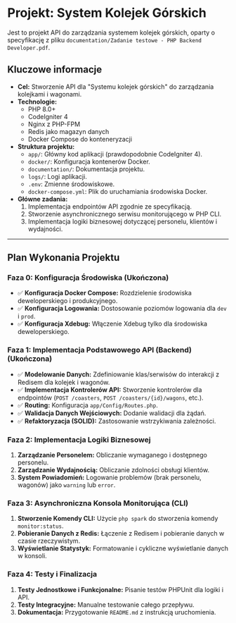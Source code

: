 # Projekt: System Kolejek Górskich

Jest to projekt API do zarządzania systemem kolejek górskich, oparty o specyfikację z pliku `documentation/Zadanie testowe - PHP Backend Developer.pdf`.

## Kluczowe informacje

*   **Cel:** Stworzenie API dla "Systemu kolejek górskich" do zarządzania kolejkami i wagonami.
*   **Technologie:**
    *   PHP 8.0+
    *   CodeIgniter 4
    *   Nginx z PHP-FPM
    *   Redis jako magazyn danych
    *   Docker Compose do konteneryzacji
*   **Struktura projektu:**
    *   `app/`: Główny kod aplikacji (prawdopodobnie CodeIgniter 4).
    *   `docker/`: Konfiguracja kontenerów Docker.
    *   `documentation/`: Dokumentacja projektu.
    *   `logs/`: Logi aplikacji.
    *   `.env`: Zmienne środowiskowe.
    *   `docker-compose.yml`: Plik do uruchamiania środowiska Docker.
*   **Główne zadania:**
    1.  Implementacja endpointów API zgodnie ze specyfikacją.
    2.  Stworzenie asynchronicznego serwisu monitorującego w PHP CLI.
    3.  Implementacja logiki biznesowej dotyczącej personelu, klientów i wydajności.

---

## Plan Wykonania Projektu

### Faza 0: Konfiguracja Środowiska (Ukończona)
- ✅ **Konfiguracja Docker Compose:** Rozdzielenie środowiska deweloperskiego i produkcyjnego.
- ✅ **Konfiguracja Logowania:** Dostosowanie poziomów logowania dla `dev` i `prod`.
- ✅ **Konfiguracja Xdebug:** Włączenie Xdebug tylko dla środowiska deweloperskiego.

### Faza 1: Implementacja Podstawowego API (Backend) (Ukończona)
- ✅ **Modelowanie Danych:** Zdefiniowanie klas/serwisów do interakcji z Redisem dla kolejek i wagonów.
- ✅ **Implementacja Kontrolerów API:** Stworzenie kontrolerów dla endpointów (`POST /coasters`, `POST /coasters/{id}/wagons`, etc.).
- ✅ **Routing:** Konfiguracja `app/Config/Routes.php`.
- ✅ **Walidacja Danych Wejściowych:** Dodanie walidacji dla żądań.
- ✅ **Refaktoryzacja (SOLID):** Zastosowanie wstrzykiwania zależności.

### Faza 2: Implementacja Logiki Biznesowej
1.  **Zarządzanie Personelem:** Obliczanie wymaganego i dostępnego personelu.
2.  **Zarządzanie Wydajnością:** Obliczanie zdolności obsługi klientów.
3.  **System Powiadomień:** Logowanie problemów (brak personelu, wagonów) jako `warning` lub `error`.

### Faza 3: Asynchroniczna Konsola Monitorująca (CLI)
1.  **Stworzenie Komendy CLI:** Użycie `php spark` do stworzenia komendy `monitor:status`.
2.  **Pobieranie Danych z Redis:** Łączenie z Redisem i pobieranie danych w czasie rzeczywistym.
3.  **Wyświetlanie Statystyk:** Formatowanie i cykliczne wyświetlanie danych w konsoli.

### Faza 4: Testy i Finalizacja
1.  **Testy Jednostkowe i Funkcjonalne:** Pisanie testów PHPUnit dla logiki i API.
2.  **Testy Integracyjne:** Manualne testowanie całego przepływu.
3.  **Dokumentacja:** Przygotowanie `README.md` z instrukcją uruchomienia.
